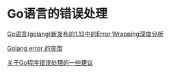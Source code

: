 # Go语言的错误处理

[Go语言(golang)新发布的1.13中的Error Wrapping深度分析](https://www.flysnow.org/2019/09/06/go1.13-error-wrapping.html)

[Golang error 的突围](https://www.cnblogs.com/qcrao-2018/p/11538387.html)

[关于Go程序错误处理的一些建议](https://mp.weixin.qq.com/s?__biz=MzAwMDY4ODg5MA%3D%3D&mid=2247486054&idx=1&sn=fa4ca4132bcb0e0d5289597d64571df0&chksm=9ae45df3ad93d4e5c46f67176b76f4f85663e16e874af95c6769e5e3a80f02bcaba6c989d044&mpshare=1&scene=1&srcid=1106y3xe9TFmKPK5wLnkt5bp&sharer_sharetime=1636152653314&sharer_shareid=e365d5847184bcd78a34746e5d45525a&version=3.1.18.70072&platform=mac#rd)